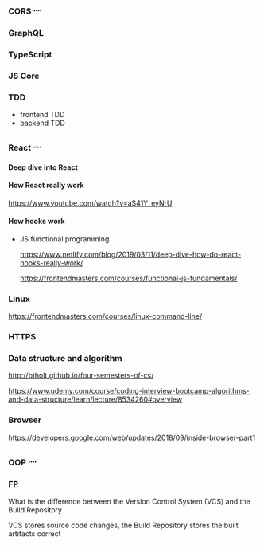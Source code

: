 ### CORS ᠁

### GraphQL

### TypeScript

### JS Core

### TDD

- frontend TDD
- backend TDD

### React ᠁

#### Deep dive into React

#### How React really work

https://www.youtube.com/watch?v=aS41Y_eyNrU

#### How hooks work

- JS functional programming

  https://www.netlify.com/blog/2019/03/11/deep-dive-how-do-react-hooks-really-work/

  https://frontendmasters.com/courses/functional-js-fundamentals/

### Linux

https://frontendmasters.com/courses/linux-command-line/

### HTTPS

### Data structure and algorithm

http://btholt.github.io/four-semesters-of-cs/

https://www.udemy.com/course/coding-interview-bootcamp-algorithms-and-data-structure/learn/lecture/8534260#overview

### Browser

https://developers.google.com/web/updates/2018/09/inside-browser-part1

### OOP ᠁

### FP

What is the difference between the Version Control System (VCS) and the Build Repository

VCS stores source code changes, the Build Repository stores the built artifacts correct
